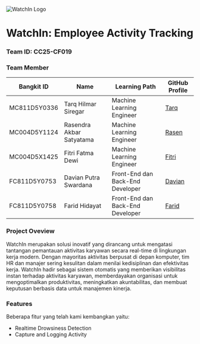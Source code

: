 ![WatchIn Logo](https://github.com/user-attachments/assets/3742ab65-5019-4332-9258-4dcbb4cc00e5)

# WatchIn: Employee Activity Tracking

### Team ID: CC25-CF019

### Team Member

|  Bangkit ID  |               Name              | Learning Path | GitHub Profile                                  |
| ------------ | ------------------------------- | ------------- | ----------------------------------------------- |
| MC811D5Y0336 | Tarq Hilmar Siregar	  |       Machine Learning Engineer      | [Tarq](https://github.com/tarqhilmarsiregar)      |
| MC004D5Y1124 | Rasendra Akbar Satyatama	        |       Machine Learning Engineer      | [Rasen](https://github.com/rasendraas)              |
| MC004D5X1425 | Fitri Fatma Dewi	                |       Machine Learning Engineer      | [Fitri](https://github.com/fitrifatmadewi)           |
| FC811D5Y0753 | Davian Putra Swardana	            |       Front-End dan Back-End Developer      | [Davian](https://github.com/bangkennn) |
| FC811D5Y0758 | Farid Hidayat	             |       Front-End dan Back-End Developer      | [Farid](https://github.com/fariidhii)    |

### Project Oveview

WatchIn merupakan solusi inovatif yang dirancang untuk mengatasi tantangan pemantauan aktivitas karyawan secara real-time di lingkungan kerja modern. Dengan mayoritas aktivitas berpusat di depan komputer, tim HR dan manajer sering kesulitan dalam menilai kedisiplinan dan efektivitas kerja. WatchIn hadir sebagai sistem otomatis yang memberikan visibilitas instan terhadap aktivitas karyawan, memberdayakan organisasi untuk mengoptimalkan produktivitas, meningkatkan akuntabilitas, dan membuat keputusan berbasis data untuk manajemen kinerja.

### Features
Beberapa fitur yang telah kami kembangkan yaitu:
- Realtime Drowsiness Detection
- Capture and Logging Activity
